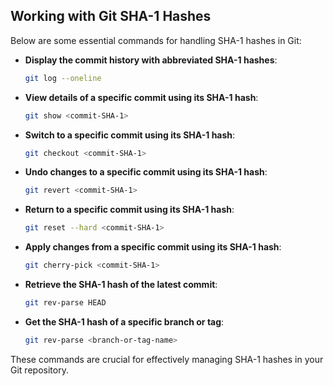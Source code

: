 ## Working with Git SHA-1 Hashes

Below are some essential commands for handling SHA-1 hashes in Git:

- **Display the commit history with abbreviated SHA-1 hashes**:
    ```sh
    git log --oneline
    ```

- **View details of a specific commit using its SHA-1 hash**:
    ```sh
    git show <commit-SHA-1>
    ```

- **Switch to a specific commit using its SHA-1 hash**:
    ```sh
    git checkout <commit-SHA-1>
    ```

- **Undo changes to a specific commit using its SHA-1 hash**:
    ```sh
    git revert <commit-SHA-1>
    ```

- **Return to a specific commit using its SHA-1 hash**:
    ```sh
    git reset --hard <commit-SHA-1>
    ```

- **Apply changes from a specific commit using its SHA-1 hash**:
    ```sh
    git cherry-pick <commit-SHA-1>
    ```

- **Retrieve the SHA-1 hash of the latest commit**:
    ```sh
    git rev-parse HEAD
    ```

- **Get the SHA-1 hash of a specific branch or tag**:
    ```sh
    git rev-parse <branch-or-tag-name>
    ```

These commands are crucial for effectively managing SHA-1 hashes in your Git repository.
